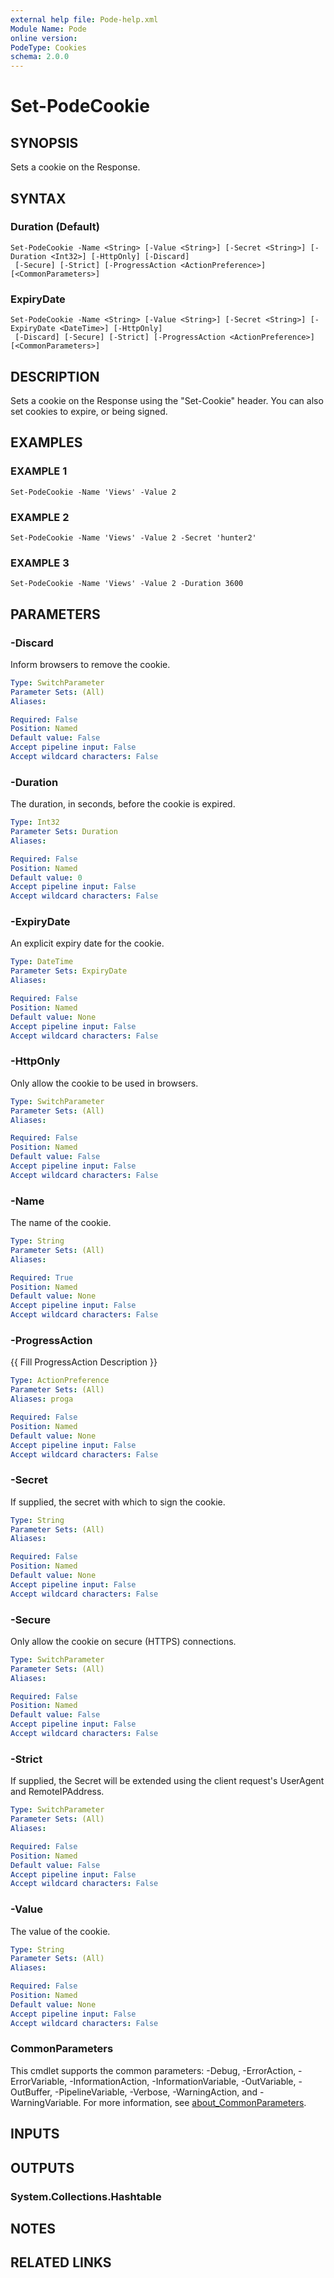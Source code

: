 ```yaml
---
external help file: Pode-help.xml
Module Name: Pode
online version:
PodeType: Cookies
schema: 2.0.0
---
```


# Set-PodeCookie

## SYNOPSIS
Sets a cookie on the Response.

## SYNTAX

### Duration (Default)
```
Set-PodeCookie -Name <String> [-Value <String>] [-Secret <String>] [-Duration <Int32>] [-HttpOnly] [-Discard]
 [-Secure] [-Strict] [-ProgressAction <ActionPreference>] [<CommonParameters>]
```

### ExpiryDate
```
Set-PodeCookie -Name <String> [-Value <String>] [-Secret <String>] [-ExpiryDate <DateTime>] [-HttpOnly]
 [-Discard] [-Secure] [-Strict] [-ProgressAction <ActionPreference>] [<CommonParameters>]
```

## DESCRIPTION
Sets a cookie on the Response using the "Set-Cookie" header.
You can also set cookies to expire, or being signed.

## EXAMPLES

### EXAMPLE 1
```
Set-PodeCookie -Name 'Views' -Value 2
```

### EXAMPLE 2
```
Set-PodeCookie -Name 'Views' -Value 2 -Secret 'hunter2'
```

### EXAMPLE 3
```
Set-PodeCookie -Name 'Views' -Value 2 -Duration 3600
```

## PARAMETERS

### -Discard
Inform browsers to remove the cookie.

```yaml
Type: SwitchParameter
Parameter Sets: (All)
Aliases:

Required: False
Position: Named
Default value: False
Accept pipeline input: False
Accept wildcard characters: False
```

### -Duration
The duration, in seconds, before the cookie is expired.

```yaml
Type: Int32
Parameter Sets: Duration
Aliases:

Required: False
Position: Named
Default value: 0
Accept pipeline input: False
Accept wildcard characters: False
```

### -ExpiryDate
An explicit expiry date for the cookie.

```yaml
Type: DateTime
Parameter Sets: ExpiryDate
Aliases:

Required: False
Position: Named
Default value: None
Accept pipeline input: False
Accept wildcard characters: False
```

### -HttpOnly
Only allow the cookie to be used in browsers.

```yaml
Type: SwitchParameter
Parameter Sets: (All)
Aliases:

Required: False
Position: Named
Default value: False
Accept pipeline input: False
Accept wildcard characters: False
```

### -Name
The name of the cookie.

```yaml
Type: String
Parameter Sets: (All)
Aliases:

Required: True
Position: Named
Default value: None
Accept pipeline input: False
Accept wildcard characters: False
```

### -ProgressAction
{{ Fill ProgressAction Description }}

```yaml
Type: ActionPreference
Parameter Sets: (All)
Aliases: proga

Required: False
Position: Named
Default value: None
Accept pipeline input: False
Accept wildcard characters: False
```

### -Secret
If supplied, the secret with which to sign the cookie.

```yaml
Type: String
Parameter Sets: (All)
Aliases:

Required: False
Position: Named
Default value: None
Accept pipeline input: False
Accept wildcard characters: False
```

### -Secure
Only allow the cookie on secure (HTTPS) connections.

```yaml
Type: SwitchParameter
Parameter Sets: (All)
Aliases:

Required: False
Position: Named
Default value: False
Accept pipeline input: False
Accept wildcard characters: False
```

### -Strict
If supplied, the Secret will be extended using the client request's UserAgent and RemoteIPAddress.

```yaml
Type: SwitchParameter
Parameter Sets: (All)
Aliases:

Required: False
Position: Named
Default value: False
Accept pipeline input: False
Accept wildcard characters: False
```

### -Value
The value of the cookie.

```yaml
Type: String
Parameter Sets: (All)
Aliases:

Required: False
Position: Named
Default value: None
Accept pipeline input: False
Accept wildcard characters: False
```

### CommonParameters
This cmdlet supports the common parameters: -Debug, -ErrorAction, -ErrorVariable, -InformationAction, -InformationVariable, -OutVariable, -OutBuffer, -PipelineVariable, -Verbose, -WarningAction, and -WarningVariable. For more information, see [about_CommonParameters](http://go.microsoft.com/fwlink/?LinkID=113216).

## INPUTS

## OUTPUTS

### System.Collections.Hashtable
## NOTES

## RELATED LINKS
